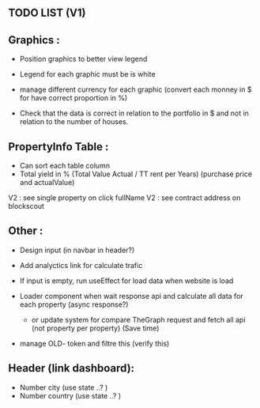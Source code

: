 ## TODO LIST (V1)

## Graphics :

- Position graphics to better view legend
- Legend for each graphic must be is white
- manage different currency for each graphic (convert each monney in $ for have correct proportion in %)

- Check that the data is correct in relation to the portfolio in $ and not in relation to the number of houses.

## PropertyInfo Table :
- Can sort each table column
- Total yield in % (Total Value Actual / TT rent per Years) (purchase price and actualValue)

V2 : see single property on click fullName
V2 : see contract address on blockscout

## Other :
- Design input (in navbar in header?)
- Add analyctics link for calculate trafic
- If input is empty, run useEffect for load data when website is load

- Loader component when wait response api and calculate all data for each property (async response?)
  - or update system for compare TheGraph request and fetch all api (not property per property) (Save time)

- manage OLD- token and filtre this (verify this)

## Header (link dashboard):
- Number city  (use state ..? )
- Number country (use state ..? )
